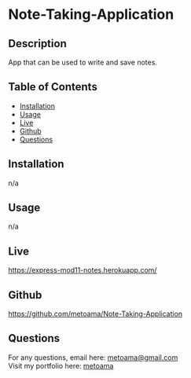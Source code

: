 # Note-Taking-Application

## Description
App that can be used to write and save notes. 


## Table of Contents

- [Installation](#installation)
- [Usage](#usage)
- [Live](#live)
- [Github](#repository)
- [Questions](#questions)

## Installation
n/a



## Usage
n/a

## Live
https://express-mod11-notes.herokuapp.com/

## Github
https://github.com/metoama/Note-Taking-Application


## Questions
For any questions, email here: metoama@gmail.com <br>
Visit my portfolio here: [metoama](https://github.com/metoama)
